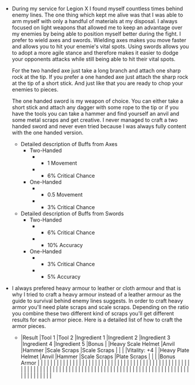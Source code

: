 - During my service for Legion X I found myself countless times behind enemy lines. The one thing which kept me alive was that I was able to arm myself with only a handful of materials at my disposal. I always focused on light weapons that allowed me to keep an advantage over my enemies by being able to position myself better during the fight. I prefer to wield axes and swords. Wielding axes makes you move faster and allows you to hit your enemie's vital spots. Using swords allows you to adopt a more agile stance and therefore makes it easier to dodge your opponents attacks while still being able to hit their vital spots.
  
  For the two handed axe just take a long branch and attach one sharp rock at the tip. If you prefer a one handed axe just attach the sharp rock at the tip of a short stick. And just like that you are ready to chop your enemies to pieces.
  
  The one handed sword is my weapon of choice. You can either take a short stick and attach any dagger with some rope to the tip or if you have the tools you can take a hammer and find yourself an anvil and some metal scraps and get creative. I never managed to craft a two handed sword and never even tried because I was always fully content with the one handed version.
	- Detailed description of Buffs from Axes
		- Two-Handed
			- + 1 Movement
			- + 6% Critical Chance
		- One-Handed
			- + 0.5 Movement
			- + 3% Critical Chance
	- Detailed description of Buffs from Swords
		- Two-Handed
			- + 6% Critical Chance
			- + 10% Accuracy
		- One-Handed
			- + 3% Critical Chance
			- + 5% Accuracy
- I always prefered heavy armour to leather or cloth armour and that is why I tried to craft a heavy armour instead of a leather armour as the guide to survival behind enemy lines suggests. In order to craft heavy armor you'll need plate scraps and scale scraps. Depending on the ratio you combine these two different kind of scraps you'll get different results for each armor piece. Here is a detailed list of how to craft the armor pieces.
	- |Result   |Tool 1   |Tool 2   |Ingredient 1   |Ingredient 2   |Ingredient 3   |Ingredient 4   |Ingredient 5   |Bonus   |
	  |Heavy Scale Helmet   |Anvil   |Hammer   |Scale Scraps   |Scale Scraps   |   |   |   |Vitality: +4   |
	  |Heavy Plate Helmet   |Anvil   |Hammer   |Scale Scraps   |Plate Scraps   |   |   |   |Bonus Armor   |
	  |   |   |   |   |   |   |   |   |   |
	  |   |   |   |   |   |   |   |   |   |
	  |   |   |   |   |   |   |   |   |   |
	  |   |   |   |   |   |   |   |   |   |
	  |   |   |   |   |   |   |   |   |   |
	  |   |   |   |   |   |   |   |   |   |
	  |   |   |   |   |   |   |   |   |   |
	  |   |   |   |   |   |   |   |   |   |
	  |   |   |   |   |   |   |   |   |   |
	  |   |   |   |   |   |   |   |   |   |
	  |   |   |   |   |   |   |   |   |   |